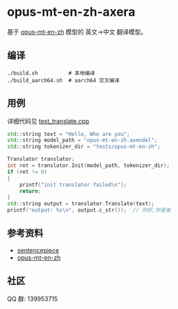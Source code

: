 # opus-mt-en-zh-axera
基于 [opus-mt-en-zh](https://huggingface.co/Helsinki-NLP/opus-mt-en-zh) 模型的 英文->中文 翻译模型。

## 编译
```shell
./build.sh          # 本地编译
./build_aarch64.sh  # aarch64 交叉编译
```

## 用例

详细代码见 [test_translate.cpp](tests/test_translate.cpp)
```C++
std::string text = "Hello, Who are you";
std::string model_path = "opus-mt-en-zh.axmodel";
std::string tokenizer_dir = "tests/opus-mt-en-zh";

Translator translator;
int ret = translator.Init(model_path, tokenizer_dir);
if (ret != 0)
{
    printf("init translator failed\n");
    return;
}
std::string output = translator.Translate(text);
printf("output: %s\n", output.c_str());  // 你好,你是谁
```

## 参考资料
* [sentencepiece](https://github.com/google/sentencepiece)
* [opus-mt-en-zh](https://huggingface.co/Helsinki-NLP/opus-mt-en-zh)

## 社区
QQ 群: 139953715